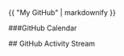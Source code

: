 <html>
    <head>
	    <!-- github calendar css -->
        <link rel="stylesheet" href="plugins/github-calendar/dist/github-calendar.css">
        <!-- github activity css -->    
        <link rel="stylesheet" href="//cdnjs.cloudflare.com/ajax/libs/octicons/2.0.2/octicons.min.css">
        <link rel="stylesheet" href="plugins/github-activity/github-activity-0.1.5.min.css">
        <script type="text/javascript" src="plugins/github-calendar/dist/github-calendar.min.js"></script>
        <!-- github activity plugin -->
        <script type="text/javascript" src="//cdnjs.cloudflare.com/ajax/libs/mustache.js/0.7.2/mustache.min.js"></script>
        <script type="text/javascript" src="assets/plugins/github-activity/github-activity-0.1.5.min.js"></script>
         <script type="text/javascript" src="js/main.js"></script> 
    </head>
    <body>
        <div>
            {{ "My GitHub" | markdownify }}
        </div>
        <p>
           ###GitHub Calendar
         </p>
        <div id="github-graph" class="github-graph"></div><!--//github-graph-->
        <p>
            ##    GitHub Activity Stream 
        </p>                 
        <div id="ghfeed" class="ghfeed"></div><!--//ghfeed-->
        <!-- github calendar plugin -->
</body>
</html>
